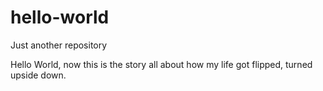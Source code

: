 # hello-world
Just another repository

Hello World, now this is the story all about how my life got flipped, turned upside down.
